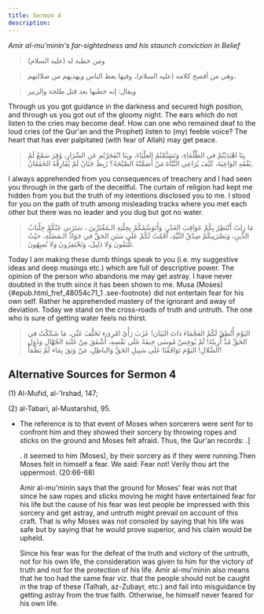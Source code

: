 ```yaml
---
title: Sermon 4
description: 
---
```


*Amir al-mu'minin's far-sightedness and his staunch conviction in
Belief*

> ومن خطبة له (عليه السلام)

> وهي من أفصح كلامه (عليه السلام)، وفيها يعظ الناس ويهديهم من ضلالتهم،

> ويقال: إنه خطبها بعد قتل طلحة والزبير

Through us you got guidance in the darkness and secured high position,
and through us you got out of the gloomy night. The ears which do not
listen to the cries may become deaf. How can one who remained deaf to
the loud cries (of the Qur'an and the Prophet) listen to (my) feeble
voice? The heart that has ever palpitated (with fear of Allah) may get
peace.

> بِنَا اهْتَدَيْتُمْ في الظَّلْمَاءِ، وَتَسَنَّمْتُمُ العلْيَاءَ، وبِنَا انْفَجَرْتُم عَنِ السِّرَارِ، وُقِرَ
> سَمْعٌ لَمْ يَفْقَهِ الوَاعِيَةَ، كَيْفَ يُرَاعِي النَّبْأَةَ مَنْ أَصَمَّتْهُ الصَّيْحَةُ؟ رُبِطَ جَنَانٌ لَمْ
> يُفَارِقْهُ الخَفَقَانُ.

I always apprehended from you consequences of treachery and I had seen
you through in the garb of the deceitful. The curtain of religion had
kept me hidden from you but the truth of my intentions disclosed you to
me. I stood for you on the path of truth among misleading tracks where
you met each other but there was no leader and you dug but got no water.

> مَا زِلتُ أَنْتَظِرُ بِكُمْ عَوَاقِبَ الغَدْرِ، وَأَتَوَسَّمُكُمْ بِحِلْيَةِ الـمُغْتَرِّينَ ، سَتَرَني عَنْكُمْ
> جِلْبَابُ الدِّينِ، وَبَصَّرَنِيكُمْ صِدْقُ النِّيَّةِ، أَقَمْتُ لَكُمْ عَلَى سَنَنِ الحَقِّ في جَوَادِّ
> الـمَضَلَّةِ، حيْثُ تَلْتَقُونَ وَلا دَلِيلَ، وَتَحْتَفِرُونَ وَلا تُميِهُونَ.

Today I am making these dumb things speak to you (i.e. my suggestive
ideas and deep musings etc.) which are full of descriptive power. The
opinion of the person who abandons me may get astray. I have never
doubted in the truth since it has been shown to me. Musa
(Moses){#epub.html_fref_48054c71_1
.see-footnote} did not entertain fear for his own self. Rather he
apprehended mastery of the ignorant and away of deviation. Today we
stand on the cross-roads of truth and untruth. The one who is sure of
getting water feels no thirst.

> اليَوْمَ أُنْطِقُ لَكُمُ العَجْمَاءَ ذاتَ البَيَان! عَزَبَ رَأْيُ امْرِىء تَخَلَّفَ عَنِّي، مَا شَكَكْتُ في
> الحَقِّ مُذْ أُرِيتُهُ! لَمْ يُوجِسْ مُوسَى خِيفَةً عَلَى نَفْسِهِ، أَشْفَقَ مِنْ غَلَبَةِ الجُهَّالِ وَدُوَلِ
> الضَّلالِ! اليَوْمَ تَوَاقَفْنَا عَلَى سَبِيلِ الحَقِّ وَالباطِلِ، مَنْ وَثِقَ بِمَاء لَمْ يَظْمَأْ!

## Alternative Sources for Sermon 4

\(1\) Al-Mufid, al-\'Irshad, 147;

\(2\) al-Tabari, al-Mustarshid, 95.

-  The reference is
    to that event of Moses when sorcerers were sent for to confront him
    and they showed their sorcery by throwing ropes and sticks on the
    ground and Moses felt afraid. Thus, the Qur\'an records:
    .]

    . it seemed to him (Moses), by their sorcery as if they were
    running.Then Moses felt in himself a fear. We said: Fear not! Verily
    thou art the uppermost. (20:66-68)

    Amir al-mu\'minin says that the ground for Moses' fear was not that
    since he saw ropes and sticks moving he might have entertained fear
    for his life but the cause of his fear was lest people be impressed
    with this sorcery and get astray, and untruth might prevail on
    account of this craft. That is why Moses was not consoled by saying
    that his life was safe but by saying that he would prove superior,
    and his claim would be upheld.

    Since his fear was for the defeat of the truth and victory of the
    untruth, not for his own life, the consideration was given to him
    for the victory of truth and not for the protection of his life.
    Amir al-mu\'minin also means that he too had the same fear viz. that
    the people should not be caught in the trap of these (Talhah,
    az-Zubayr, etc.) and fail into misguidance by getting astray from
    the true faith. Otherwise, he himself never feared for his own life.